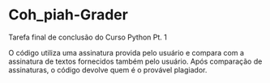 # Coh_piah-Grader
Tarefa final de conclusão do Curso Python Pt. 1

O código utiliza uma assinatura provida pelo usuário e compara com a assinatura de textos fornecidos também pelo usuário.
Após comparação de assinaturas, o código devolve quem é o provável plagiador.

